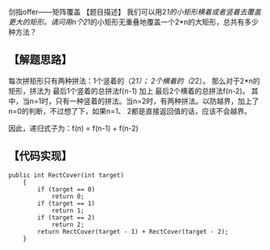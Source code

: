 剑指offer——矩阵覆盖
【题目描述】
我们可以用2*1的小矩形横着或者竖着去覆盖更大的矩形。请问用n个2*1的小矩形无重叠地覆盖一个2*n的大矩形，总共有多少种方法？

## 【解题思路】
每次拼矩形只有两种拼法：1个竖着的（2*1）； 2个横着的（2*2）。
那么对于2*n的矩形，拼法为   最后1个竖着的总拼法f(n-1)  加上   最后2个横着的总拼法f(n-2)。
其中，当n=1时，只有一种竖着的拼法。当n=2时，有两种拼法。以防越界，加上了n=0的判断，不过想了下，如果n=1、 2都是直接返回值的话，应该不会越界。

因此，递归式子为：f(n) = f(n-1) + f(n-2)

## 【代码实现】

```
public int RectCover(int target)
    {
        if (target == 0)
            return 0;
        if (target == 1)
            return 1;
        if (target == 2)
            return 2;
        return RectCover(target - 1) + RectCover(target - 2);
    }
```
